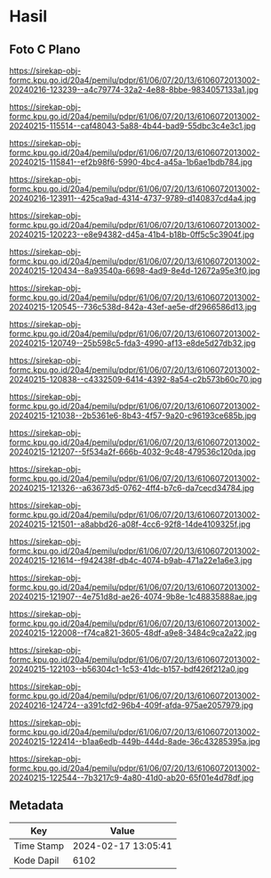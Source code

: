 # Hasil

## Foto C Plano

https://sirekap-obj-formc.kpu.go.id/20a4/pemilu/pdpr/61/06/07/20/13/6106072013002-20240216-123239--a4c79774-32a2-4e88-8bbe-9834057133a1.jpg

https://sirekap-obj-formc.kpu.go.id/20a4/pemilu/pdpr/61/06/07/20/13/6106072013002-20240215-115514--caf48043-5a88-4b44-bad9-55dbc3c4e3c1.jpg

https://sirekap-obj-formc.kpu.go.id/20a4/pemilu/pdpr/61/06/07/20/13/6106072013002-20240215-115841--ef2b98f6-5990-4bc4-a45a-1b6ae1bdb784.jpg

https://sirekap-obj-formc.kpu.go.id/20a4/pemilu/pdpr/61/06/07/20/13/6106072013002-20240216-123911--425ca9ad-4314-4737-9789-d140837cd4a4.jpg

https://sirekap-obj-formc.kpu.go.id/20a4/pemilu/pdpr/61/06/07/20/13/6106072013002-20240215-120223--e8e94382-d45a-41b4-b18b-0ff5c5c3904f.jpg

https://sirekap-obj-formc.kpu.go.id/20a4/pemilu/pdpr/61/06/07/20/13/6106072013002-20240215-120434--8a93540a-6698-4ad9-8e4d-12672a95e3f0.jpg

https://sirekap-obj-formc.kpu.go.id/20a4/pemilu/pdpr/61/06/07/20/13/6106072013002-20240215-120545--736c538d-842a-43ef-ae5e-df2966586d13.jpg

https://sirekap-obj-formc.kpu.go.id/20a4/pemilu/pdpr/61/06/07/20/13/6106072013002-20240215-120749--25b598c5-fda3-4990-af13-e8de5d27db32.jpg

https://sirekap-obj-formc.kpu.go.id/20a4/pemilu/pdpr/61/06/07/20/13/6106072013002-20240215-120838--c4332509-6414-4392-8a54-c2b573b60c70.jpg

https://sirekap-obj-formc.kpu.go.id/20a4/pemilu/pdpr/61/06/07/20/13/6106072013002-20240215-121038--2b5361e6-8b43-4f57-9a20-c96193ce685b.jpg

https://sirekap-obj-formc.kpu.go.id/20a4/pemilu/pdpr/61/06/07/20/13/6106072013002-20240215-121207--5f534a2f-666b-4032-9c48-479536c120da.jpg

https://sirekap-obj-formc.kpu.go.id/20a4/pemilu/pdpr/61/06/07/20/13/6106072013002-20240215-121326--a63673d5-0762-4ff4-b7c6-da7cecd34784.jpg

https://sirekap-obj-formc.kpu.go.id/20a4/pemilu/pdpr/61/06/07/20/13/6106072013002-20240215-121501--a8abbd26-a08f-4cc6-92f8-14de4109325f.jpg

https://sirekap-obj-formc.kpu.go.id/20a4/pemilu/pdpr/61/06/07/20/13/6106072013002-20240215-121614--f942438f-db4c-4074-b9ab-471a22e1a6e3.jpg

https://sirekap-obj-formc.kpu.go.id/20a4/pemilu/pdpr/61/06/07/20/13/6106072013002-20240215-121907--4e751d8d-ae26-4074-9b8e-1c48835888ae.jpg

https://sirekap-obj-formc.kpu.go.id/20a4/pemilu/pdpr/61/06/07/20/13/6106072013002-20240215-122008--f74ca821-3605-48df-a9e8-3484c9ca2a22.jpg

https://sirekap-obj-formc.kpu.go.id/20a4/pemilu/pdpr/61/06/07/20/13/6106072013002-20240215-122103--b56304c1-1c53-41dc-b157-bdf426f212a0.jpg

https://sirekap-obj-formc.kpu.go.id/20a4/pemilu/pdpr/61/06/07/20/13/6106072013002-20240216-124724--a391cfd2-96b4-409f-afda-975ae2057979.jpg

https://sirekap-obj-formc.kpu.go.id/20a4/pemilu/pdpr/61/06/07/20/13/6106072013002-20240215-122414--b1aa6edb-449b-444d-8ade-36c43285395a.jpg

https://sirekap-obj-formc.kpu.go.id/20a4/pemilu/pdpr/61/06/07/20/13/6106072013002-20240215-122544--7b3217c9-4a80-41d0-ab20-65f01e4d78df.jpg


## Metadata

| Key        | Value               |
| ---------- | ------------------- |
| Time Stamp | 2024-02-17 13:05:41 |
| Kode Dapil | 6102                |



